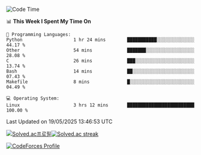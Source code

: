 
<!--START_SECTION:waka-->
![Code Time](http://img.shields.io/badge/Code%20Time-3%2C883%20hrs%2037%20mins-blue)

📊 **This Week I Spent My Time On** 

```text
💬 Programming Languages: 
Python                   1 hr 24 mins        ███████████░░░░░░░░░░░░░░   44.17 % 
Other                    54 mins             ███████░░░░░░░░░░░░░░░░░░   28.08 % 
C                        26 mins             ███░░░░░░░░░░░░░░░░░░░░░░   13.74 % 
Bash                     14 mins             ██░░░░░░░░░░░░░░░░░░░░░░░   07.43 % 
Makefile                 8 mins              █░░░░░░░░░░░░░░░░░░░░░░░░   04.49 % 

💻 Operating System: 
Linux                    3 hrs 12 mins       █████████████████████████   100.00 % 
```


 Last Updated on 19/05/2025 13:46:53 UTC
<!--END_SECTION:waka-->


[![Solved.ac프로필](http://mazassumnida.wtf/api/generate_badge?boj=hckim96)](https://solved.ac/hckim96)[![Solved.ac streak](http://mazandi.herokuapp.com/api?handle=hckim96&theme=dark)](https://solved.ac/hckim96)


[![CodeForces Profile](https://cf.leed.at?id=hckim96)](https://codeforces.com/profile/hckim96)

